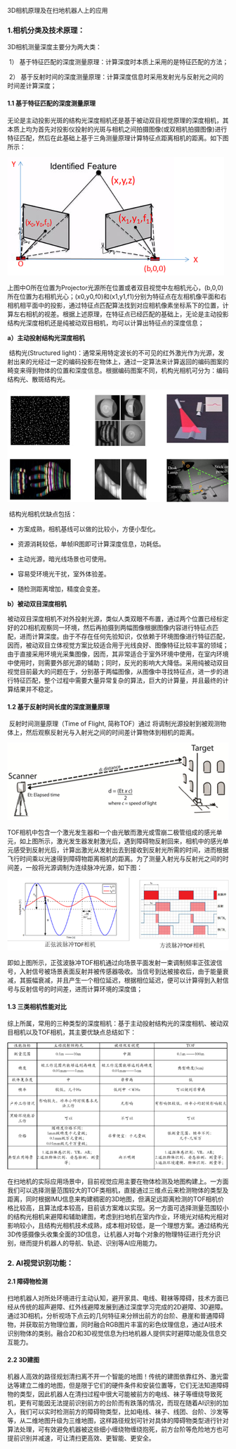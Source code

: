3D相机原理及在扫地机器人上的应用

### 1.相机分类及技术原理：

3D相机测量深度主要分为两大类：

​     1） 基于特征匹配的深度测量原理：计算深度时本质上采用的是特征匹配的方法；

​      2） 基于反射时间的深度测量原理：计算深度信息时采用发射光与反射光之间的时间差计算深度；

#### **1.1  基于特征匹配的深度测量原理**

​    无论是主动投影光斑的结构光深度相机还是基于被动双目视觉原理的深度相机，其本质上均为首先对投影仪投射的光斑与相机之间拍摄图像(或双相机拍摄图像)进行特征匹配，然后在此基础上基于三角测量原理计算特征点距离相机的距离。如下图所示：

![img](扫地机器人.assets/v2-c7f6fd4860e8ddcca594f6170753e3b1_720w.png)

上图中O所在位置为Projector光源所在位置或者双目视觉中左相机光心，(b,0,0)所在位置为右相机光心；(x0,y0,f0)和(x1,y1,f1)分别为特征点在左相机像平面和右相机相平面中的投影，通过特征点匹配算法找到对应相机像素坐标系下的位置，计算左右相机的视差。根据上述原理，在特征点已经匹配的基础上，无论是主动投影结构光深度相机还是纯被动双目相机，均可以计算出特征点的深度信息；

**a）主动投射结构光深度相机**

​	结构光(Structured light)：通常采用特定波长的不可见的红外激光作为光源，发射出来的光经过一定的编码投影在物体上，通过一定算法来计算返回的编码图案的畸变来得到物体的位置和深度信息。根据编码图案不同，机构光相机可分为：编码结构光、散斑结构光。

![preview](扫地机器人.assets/v2-bd2f7f7912cfc68587788f4acceff2df_r.jpg)

​	结构光相机优缺点包括：

- 方案成熟，相机基线可以做的比较小，方便小型化。
- 资源消耗较低，单帧IR图即可计算深度信息，功耗低。

- 主动光源，暗光线场景也可使用。

- 容易受环境光干扰，室外体验差。

-  随检测距离增加，精度会变差。

**b）被动双目深度相机**

​    被动双目深度相机不对外投射光源，类似人类双眼不布置，通过两个位置已经标定好的2D相机观察同一环境，然后再拍摄到两幅图像根据图像内容进行特征点匹配，进而计算深度。由于不存在任何先验知识，仅依赖于环境图像进行特征匹配，因而，被动双目立体视觉方案比较适合用于光线良好、图像特征比较丰富的领域；由于直接采用环境光采集图像，因而，其非常适合于室外环境中使用，在室内环境中使用时，则需要外部光源的辅助；同时，反光的影响大大降低。采用纯被动双目视觉目前最大的问题在于，分别基于两幅图像，从图像中寻找特征点，进一步的进行特征匹配，整个过程中需要大量异常复杂的算法，巨大的计算量，并且最终的计算结果并不稳定。

#### **1.2 基于反射时间长度的深度测量原理**

​	反射时间测量原理（Time of Flight, 简称TOF）通过 将调制光源投射到被观测物体上，然后观察反射光与入射光之间的时间差计算物体到相机的距离。



![img](扫地机器人.assets/v2-83b59bc77fa1d2481d652ccbba8f4247_720w.png)



​	TOF相机中包含一个激光发生器和一个由光敏而激光或雪崩二极管组成的感光单元，如上图所示，激光发生器发射激光后，遇到障碍物反射回来，相机中的感光单元感受到反射光后，计算出激光从发射出去到接收到反射光所需的时间，进而根据飞行时间乘以光速得到障碍物距离相机的距离。为了测量入射光与反射光之间的时间差，一般将光源调制为连续脉冲光源，如下图：

![img](扫地机器人.assets/v2-68699ee7a334f1f21a34f889cbfecb08_720w.png)



即如上图所示，正弦波脉冲TOF相机通过向场景平面发射一束调制频率正弦波信号，入射信号被场景表面反射并被传感器吸收。当信号到达被接收后，由于能量衰减，其振幅衰减，并且产生一个相位延迟，根据相位延迟，便可以计算得到入射信号与反射信号的时间差，进而计算环境的深度值；

#### **1.3 三类相机性能对比**

综上所属，常用的三种类型的深度相机：基于主动投射结构光的深度相机、被动双目相机以及TOF相机，其主要优缺点总结如下：

![img](扫地机器人.assets/v2-a17c78b6684e81de8aed9bde9add247a_720w.png)



​	在扫地机的实际应用场景中，目前视觉应用主要在物体检测及地图构建上。一方面我们可以选择测量范围较大的TOF类相机，直接通过三维点云来检测物体的类型及距离，同时根据IMU信息来构建稠密的3D地图，但满足远距离检测的TOF相机价格比较高，且算法成本较高，目前该方案难以实现。另一方面可选择测量范围较小的结构光相机来避障和辅助建图，考虑到扫地机在室内作业，环境光对结构光相对影响较小，且结构光相机技术成熟，成本相对较低，是一个理想方案。通过结构光3D传感摄像头收集全面的3D信息，让机器人对每个对象的物理特征进行充分识别，继而提升机器人的导航、轨迹、识别等AI应用能力。

### 2. AI视觉识别功能：

#### 2.1 障碍物检测

​	扫地机器人对所处环境进行主动认知，避开家具、电线、鞋袜等障碍，技术方面已经从传统的超声避障、红外线避障发展到通过深度学习完成的2D避障、3D避障。通过3D相机，分析视场下点云的几何特征来分辨出前方的台阶、悬崖和普通障碍物，并获取前方物理位置，同时融合RGB图片丰富的彩色纹理信息，通过AI技术识别物体的类别。融合2D和3D视觉信息为扫地机器人提供实时避障功能及信息交互能力。

#### 2.2 3D建图

​	机器人高效的路径规划清扫离不开一个智能的地图！传统的建图依靠红外、激光雷达等建立二维的地图，但是限于它们的硬件条件和安装位置等，它们无法知道障碍物的类型，因此机器人在清扫过程中很大可能被前方的电线、袜子等缠绕导致死机，更有可能因无法提前识别前方的台阶而有跌落的情况，而现在随着AI识别的加入，我们可以实时检测前方的障碍物类型，比如电线、袜子、线团、台阶、沙发等等，从二维地图升级为三维地图，这样路径规划可针对具体的障碍物类型进行针对算法处理，可有效避免机器被这些细小缠绕物缠绕抱死，前方台阶等危险地方也可提前识别并减速，可让清扫更高效、更智能、更安全。